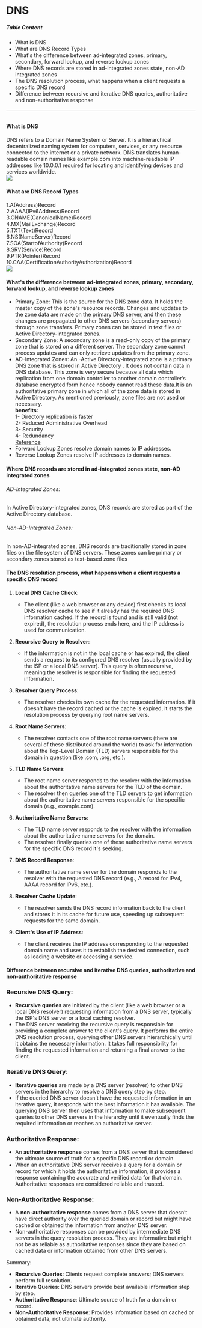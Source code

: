 # DNS
##### Table Content
- What is DNS
- What are DNS Record Types
- What's the difference between ad-integrated zones, primary, secondary, forward lookup, and reverse lookup zones
- Where DNS records are stored in ad-integrated zones state, non-AD integrated zones
- The DNS resolution process, what happens when a client requests a specific DNS record
- Difference between recursive and iterative DNS queries, authoritative and non-authoritative response
###### <hr>
#### What is DNS
DNS refers to a Domain Name System or Server. It is a hierarchical decentralized naming system for computers, 
services, or any resource connected to the internet or a private network. DNS translates human-readable domain names 
like example.com into machine-readable IP addresses like 10.0.0.1 required for locating 
and identifying devices and services worldwide.<br>
<img src=https://raw.githubusercontent.com/0xDigimon/GBG-Security-Intern/main/DNS_Report/dns-root-server.webp>
#### What are DNS Record Types
1.A(Address)Record<br>
2.AAAA(IPv6Address)Record<br>
3.CNAME(CanonicalName)Record<br>
4.MX(MailExchange)Record<br>
5.TXT(Text)Record<br>
6.NS(NameServer)Record<br>
7.SOA(StartofAuthority)Record<br>
8.SRV(Service)Record<br>
9.PTR(Pointer)Record<br>
10.CAA(CertificationAuthorityAuthorization)Record<br>
<img src=https://github.com/0xDigimon/GBG-Security-Intern/blob/main/DNS_Report/dnsrecord.png>
#### What's the difference between ad-integrated zones, primary, secondary, forward lookup, and reverse lookup zones
- Primary Zone: This is the source for the DNS zone data. It holds the master copy of the zone's resource records. Changes and updates to the zone data are made on the primary DNS server, and then these changes are propagated to other DNS servers (secondary servers) through zone transfers. Primary zones can be stored in text files or Active Directory-integrated zones.
- Secondary Zone: A secondary zone is a read-only copy of the primary zone that is stored on a different server. The secondary zone cannot process updates and can only retrieve updates from the primary zone. 
- AD-Integrated Zones: An -Active Directory-integrated zone is a primary DNS zone that is stored in Active Directory . It does not contain data in DNS database. This zone is very secure because all data which replication from one domain controller to another domain controller’s database encrypted form hence nobody cannot read these data.It is an authoritative primary zone in which all of the zone data is stored in Active Directory. As mentioned previously, zone files are not used or necessary.
<br>**benefits:**<br>
1- Directory replication is faster<br>
2- Reduced Administrative Overhead<br>
3- Security<br>
4- Redundancy
<br> <a href="https://windowstechno.com/what-is-ad-integrated-dns/" target="_blank">Reference</a><br>
- Forward Lookup Zones resolve domain names to IP addresses.
- Reverse Lookup Zones resolve IP addresses to domain names.
#### Where DNS records are stored in ad-integrated zones state, non-AD integrated zones
###### AD-Integrated Zones:
In Active Directory-integrated zones, DNS records are stored as part of the Active Directory database.
###### Non-AD-Integrated Zones:
In non-AD-integrated zones, DNS records are traditionally stored in zone files on the file system of DNS servers. These zones can be primary or secondary zones stored as text-based zone files
#### The DNS resolution process, what happens when a client requests a specific DNS record
1. **Local DNS Cache Check**:
   - The client (like a web browser or any device) first checks its local DNS resolver cache to see if it already has the required DNS information cached. If the record is found and is still valid (not expired), the resolution process ends here, and the IP address is used for communication.

2. **Recursive Query to Resolver**:
   - If the information is not in the local cache or has expired, the client sends a request to its configured DNS resolver (usually provided by the ISP or a local DNS server). This query is often recursive, meaning the resolver is responsible for finding the requested information.

3. **Resolver Query Process**:
   - The resolver checks its own cache for the requested information. If it doesn't have the record cached or the cache is expired, it starts the resolution process by querying root name servers.

4. **Root Name Servers**:
   - The resolver contacts one of the root name servers (there are several of these distributed around the world) to ask for information about the Top-Level Domain (TLD) servers responsible for the domain in question (like .com, .org, etc.).

5. **TLD Name Servers**:
   - The root name server responds to the resolver with the information about the authoritative name servers for the TLD of the domain.
   - The resolver then queries one of the TLD servers to get information about the authoritative name servers responsible for the specific domain (e.g., example.com).

6. **Authoritative Name Servers**:
   - The TLD name server responds to the resolver with the information about the authoritative name servers for the domain.
   - The resolver finally queries one of these authoritative name servers for the specific DNS record it's seeking.

7. **DNS Record Response**:
   - The authoritative name server for the domain responds to the resolver with the requested DNS record (e.g., A record for IPv4, AAAA record for IPv6, etc.).

8. **Resolver Cache Update**:
   - The resolver sends the DNS record information back to the client and stores it in its cache for future use, speeding up subsequent requests for the same domain.

9. **Client's Use of IP Address**:
   - The client receives the IP address corresponding to the requested domain name and uses it to establish the desired connection, such as loading a website or accessing a service.

#### Difference between recursive and iterative DNS queries, authoritative and non-authoritative response
### Recursive DNS Query:
- **Recursive queries** are initiated by the client (like a web browser or a local DNS resolver) requesting information from a DNS server, typically the ISP's DNS server or a local caching resolver.
- The DNS server receiving the recursive query is responsible for providing a complete answer to the client's query. It performs the entire DNS resolution process, querying other DNS servers hierarchically until it obtains the necessary information. It takes full responsibility for finding the requested information and returning a final answer to the client.

### Iterative DNS Query:
- **Iterative queries** are made by a DNS server (resolver) to other DNS servers in the hierarchy to resolve a DNS query step by step.
- If the queried DNS server doesn't have the requested information in an iterative query, it responds with the best information it has available. The querying DNS server then uses that information to make subsequent queries to other DNS servers in the hierarchy until it eventually finds the required information or reaches an authoritative server.

### Authoritative Response:
- An **authoritative response** comes from a DNS server that is considered the ultimate source of truth for a specific DNS record or domain.
- When an authoritative DNS server receives a query for a domain or record for which it holds the authoritative information, it provides a response containing the accurate and verified data for that domain. Authoritative responses are considered reliable and trusted.

### Non-Authoritative Response:
- A **non-authoritative response** comes from a DNS server that doesn’t have direct authority over the queried domain or record but might have cached or obtained the information from another DNS server.
- Non-authoritative responses can be provided by intermediate DNS servers in the query resolution process. They are informative but might not be as reliable as authoritative responses since they are based on cached data or information obtained from other DNS servers.

Summary:
- **Recursive Queries**: Clients request complete answers; DNS servers perform full resolution.
- **Iterative Queries**: DNS servers provide best available information step by step.
- **Authoritative Response**: Ultimate source of truth for a domain or record.
- **Non-Authoritative Response**: Provides information based on cached or obtained data, not ultimate authority.
